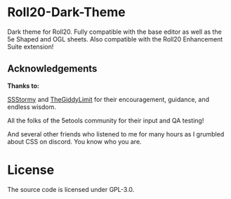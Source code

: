 # Roll20-Dark-Theme
Dark theme for Roll20. Fully compatible with the base editor as well as the 5e Shaped and OGL sheets.
Also compatible with the Roll20 Enhancement Suite extension!

## Acknowledgements
**Thanks to:**

[SSStormy](https://github.com/SSStormy/) and [TheGiddyLimit](https://github.com/TheGiddyLimit/) for their encouragement, guidance, and endless wisdom.

All the folks of the 5etools community for their input and QA testing!

And several other friends who listened to me for many hours as I grumbled about CSS on discord. You know who you are.

# License
The source code is licensed under GPL-3.0.
